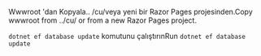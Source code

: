 <span data-ttu-id="e7322-101">Wwwroot 'dan Kopyala.. /cu/veya yeni bir Razor Pages projesinden.</span><span class="sxs-lookup"><span data-stu-id="e7322-101">Copy wwwroot from ../cu/ or from a new Razor Pages project.</span></span>

<span data-ttu-id="e7322-102">`dotnet ef database update` komutunu çalıştırın</span><span class="sxs-lookup"><span data-stu-id="e7322-102">Run `dotnet ef database update`</span></span>
